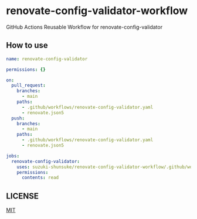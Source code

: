 # renovate-config-validator-workflow

GitHub Actions Reusable Workflow for renovate-config-validator

## How to use

```yaml
name: renovate-config-validator

permissions: {}

on:
  pull_request:
    branches:
      - main
    paths:
      - .github/workflows/renovate-config-validator.yaml
      - renovate.json5
  push:
    branches:
      - main
    paths:
      - .github/workflows/renovate-config-validator.yaml
      - renovate.json5

jobs:
  renovate-config-validator:
    uses: suzuki-shunsuke/renovate-config-validator-workflow/.github/workflows/validate.yaml@37f3b320ff7dd6fbf4fa25ce9e704ed817437a4c # v0.1.0
    permissions:
      contents: read
```

## LICENSE

[MIT](LICENSE)
